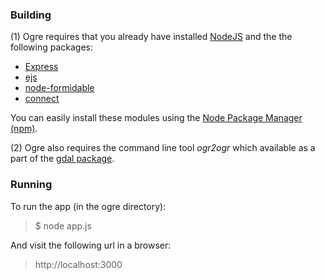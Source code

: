 ### Building

(1) Ogre requires that you already have installed [NodeJS](http://nodejs.org) and the the following packages:

- [Express](http://expressjs.com)
- [ejs](http://github.com/visionmedia/ejs)
- [node-formidable](http://github.com/felixge/node-formidable)
- [connect](http://github.com/senchalabs/connect)

You can easily install these modules using the [Node Package Manager (npm)](http://github.com/isaacs/npm).

(2) Ogre also requires the command line tool *ogr2ogr* which available as a part of the [gdal package](http://trac.osgeo.org/gdal/wiki/DownloadingGdalBinaries).

### Running

To run the app (in the ogre directory):

> $ node app.js

And visit the following url in a browser:

> http://localhost:3000
